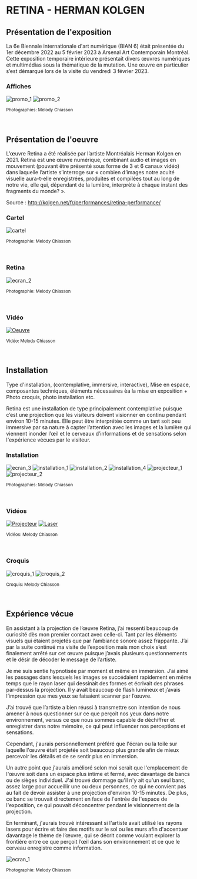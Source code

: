 # RETINA - HERMAN KOLGEN #

## Présentation de l'exposition ##
La 6e Biennale internationale d'art numérique (BIAN 6) était présentée du 1er décembre 2022 au 5 février 2023 à Arsenal Art Contemporain Montréal. Cette exposition temporaire intérieure présentait divers œuvres numériques et multimédias sous la thématique de la mutation. Une œuvre en particulier s’est démarqué lors de la visite du vendredi 3 février 2023.

### Affiches ###

![promo_1](medias/BIAN_Retina_promo_01.jpg)
![promo_2](medias/BIAN_Retina_promo_02.jpg)

<sub>Photographies: Melody Chiasson</sub>
 
 <br>
 
 ## Présentation de l'oeuvre ##
L’œuvre Retina a été réalisée par l’artiste Montréalais Herman Kolgen en 2021. Retina est une œuvre numérique, combinant audio et images en mouvement (pouvant être présenté sous forme de 3 et 6 canaux vidéo) dans laquelle l’artiste s’interroge sur « combien d’images notre acuité visuelle aura-t-elle enregistrées, produites et compilées tout au long de notre vie, elle qui, dépendant de la lumière, interprète à chaque instant des fragments du monde? ». 

Source : http://kolgen.net/fr/performances/retina-performance/

### Cartel ###

![cartel](medias/BIAN_Retina_cartel.jpg)

<sub>Photographie: Melody Chiasson</sub>

<br>

### Retina ###

![ecran_2](medias/BIAN_Retina_ecran_02.jpg)

<sub>Photographie: Melody Chiasson</sub>

<br>

### Vidéo ###

[![Oeuvre](http://img.youtube.com/vi/YVsLigNqOrk/0.jpg)](http://www.youtube.com/watch?v=YVsLigNqOrk)

<sub>Vidéo: Melody Chiasson</sub>

<br>
 
 ## Installation ##
 Type d'installation, (contemplative, immersive, interactive), Mise en espace, composantes techniques, éléments nécessaires èa la mise en exposition + Photo croquis, photo installation etc.
 
Retina est une installation de type principalement contemplative puisque c’est une projection que les visiteurs doivent visionner en continu pendant environ 10-15 minutes. Elle peut être interprétée comme un tant soit peu immersive par sa nature à capter l’attention avec les images et la lumière qui viennent inonder l’œil et le cerveaux d’informations et de sensations selon l'expérience vécues par le visiteur. 

### Installation ###

![ecran_3](medias/BIAN_Retina_ecran_03.jpg)
![installation_1](medias/BIAN_Retina_installation_01.jpg)
![installation_2](medias/BIAN_Retina_installation_02.jpg)
![installation_4](medias/BIAN_Retina_installation_04.jpg)
![projecteur_1](medias/BIAN_Retina_projecteur_01.jpg)
![projecteur_2](medias/BIAN_Retina_projecteur_02.jpg)

<sub>Photographies: Melody Chiasson</sub>

<br>

### Vidéos ###

[![Projecteur](http://img.youtube.com/vi/p5liJmiqJas/0.jpg)](http://www.youtube.com/watch?v=p5liJmiqJas)
[![Laser](http://img.youtube.com/vi/klPrSKJCTnw/0.jpg)](http://www.youtube.com/watch?v=klPrSKJCTnw)

<sub>Vidéos: Melody Chiasson</sub>

<br>

### Croquis ###

![croquis_1](medias/BIAN_Retina_croquis_01.jpg)
![croquis_2](medias/BIAN_Retina_croquis_02.jpg)

<sub>Croquis: Melody Chiasson</sub>

<br>
 
 ## Expérience vécue ##
 
En assistant à la projection de l’œuvre Retina, j’ai ressenti beaucoup de curiosité dès mon premier contact avec celle-ci. Tant par les éléments visuels qui étaient projetés que par l’ambiance sonore assez frappante. J’ai par la suite continué ma visite de l’exposition mais mon choix s’est finalement arrêté sur cet œuvre puisque j’avais plusieurs questionnements et le désir de décoder le message de l’artiste. 

Je me suis sentie hypnotisée par moment et même en immersion. J’ai aimé les passages dans lesquels les images se succédaient rapidement en même temps que le rayon laser qui dessinait des formes et écrivait des phrases par-dessus la projection. Il y avait beaucoup de flash lumineux et j’avais l’impression que mes yeux se faisaient scanner par l’œuvre. 

J’ai trouvé que l’artiste a bien réussi à transmettre son intention de nous amener à nous questionner sur ce que perçoit nos yeux dans notre environnement, versus ce que nous sommes capable de déchiffrer et enregistrer dans notre mémoire, ce qui peut influencer nos perceptions et sensations.
 
Cependant, j'aurais personnellement préféré que l'écran ou la toile sur laquelle l'œuvre était projetée soit beaucoup plus grande afin de mieux percevoir les détails et de se sentir plus en immersion. 

Un autre point que j'aurais amélioré selon moi serait que l'emplacement de l'œuvre soit dans un espace plus intime et fermé, avec davantage de bancs ou de sièges individuel. J'ai trouvé dommage qu'il n'y ait qu'un seul banc, assez large pour accueillir une ou deux personnes, ce qui ne convient pas au fait de devoir assister à une projection d'environ 10-15 minutes. De plus, ce banc se trouvait directement en face de l'entrée de l'espace de l'exposition, ce qui pouvait déconcentrer pendant le visionnement de la projection. 

En terminant, j'aurais trouvé intéressant si l'artiste avait utilisé les rayons lasers pour écrire et faire des motifs sur le sol ou les murs afin d'accentuer davantage le thème de l’œuvre, qui se décrit comme voulant explorer la frontière entre ce que perçoit l’œil dans son environnement et ce que le cerveau enregistre comme information.

![ecran_1](medias/BIAN_Retina_ecran_01.jpg)

<sub>Photographie: Melody Chiasson</sub>
